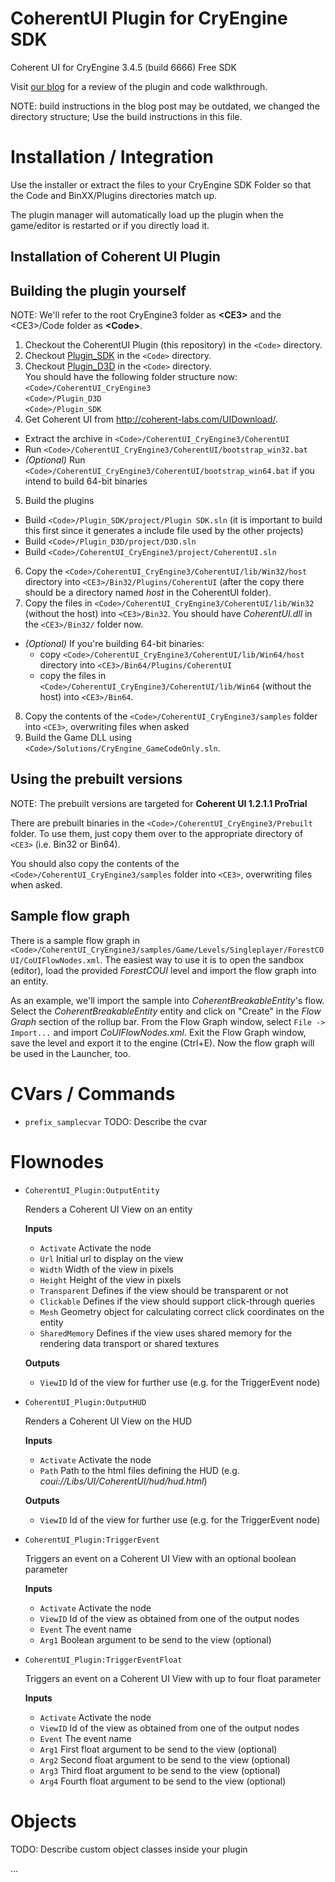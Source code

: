 CoherentUI Plugin for CryEngine SDK
=====================================

Coherent UI for CryEngine 3.4.5 (build 6666) Free SDK

Visit [our blog](http://blog.coherent-labs.com/2013/01/coherent-ui-in-cryengine-3-redux.html) for a review of the plugin and code walkthrough.

NOTE: build instructions in the blog post may be outdated, we changed the directory structure; Use the build instructions in this file.

Installation / Integration
==========================
Use the installer or extract the files to your CryEngine SDK Folder so that the Code and BinXX/Plugins directories match up.

The plugin manager will automatically load up the plugin when the game/editor is restarted or if you directly load it.

Installation of Coherent UI Plugin
--------------------------

Building the plugin yourself
---------

NOTE: We'll refer to the root CryEngine3 folder as **&lt;CE3&gt;** and the &lt;CE3&gt;/Code folder as **&lt;Code&gt;**.

1. Checkout the CoherentUI Plugin (this repository) in the `<Code>` directory.
2. Checkout [Plugin_SDK](https://github.com/hendrikp/Plugin_SDK) in the `<Code>` directory.
3. Checkout [Plugin_D3D](https://github.com/hendrikp/Plugin_D3D) in the `<Code>` directory.  
You should have the following folder structure now:  
`<Code>/CoherentUI_CryEngine3`  
`<Code>/Plugin_D3D`  
`<Code>/Plugin_SDK`
4. Get Coherent UI from http://coherent-labs.com/UIDownload/.
 - Extract the archive in `<Code>/CoherentUI_CryEngine3/CoherentUI`
 - Run `<Code>/CoherentUI_CryEngine3/CoherentUI/bootstrap_win32.bat`
 - *(Optional)* Run `<Code>/CoherentUI_CryEngine3/CoherentUI/bootstrap_win64.bat` if you intend to build 64-bit binaries
5. Build the plugins
 - Build `<Code>/Plugin_SDK/project/Plugin SDK.sln` (it is important to build this first since it generates a include file used by the other projects)
 - Build `<Code>/Plugin_D3D/project/D3D.sln`
 - Build `<Code>/CoherentUI_CryEngine3/project/CoherentUI.sln`
6. Copy the `<Code>/CoherentUI_CryEngine3/CoherentUI/lib/Win32/host` directory into `<CE3>/Bin32/Plugins/CoherentUI` (after the copy there should be a directory named *host* in the CoherentUI folder).
7. Copy the files in `<Code>/CoherentUI_CryEngine3/CoherentUI/lib/Win32` (without the host) into `<CE3>/Bin32`. You should have *CoherentUI.dll* in the `<CE3>/Bin32/` folder now.
 - *(Optional)* If you're building 64-bit binaries:
     - copy `<Code>/CoherentUI_CryEngine3/CoherentUI/lib/Win64/host` directory into `<CE3>/Bin64/Plugins/CoherentUI`
     - copy the files in `<Code>/CoherentUI_CryEngine3/CoherentUI/lib/Win64` (without the host) into `<CE3>/Bin64`. 
8. Copy the contents of the `<Code>/CoherentUI_CryEngine3/samples` folder into `<CE3>`, overwriting files when asked
9. Build the Game DLL using `<Code>/Solutions/CryEngine_GameCodeOnly.sln`.

Using the prebuilt versions
---------
NOTE: The prebuilt versions are targeted for **Coherent UI 1.2.1.1 ProTrial**

There are prebuilt binaries in the `<Code>/CoherentUI_CryEngine3/Prebuilt` folder. To use them, just copy them over to the appropriate directory of `<CE3>` (i.e. Bin32 or Bin64).

You should also copy the contents of the `<Code>/CoherentUI_CryEngine3/samples` folder into `<CE3>`, overwriting files when asked.

Sample flow graph
---------
There is a sample flow graph in `<Code>/CoherentUI_CryEngine3/samples/Game/Levels/Singleplayer/ForestCOUI/CoUIFlowNodes.xml`.
The easiest way to use it is to open the sandbox (editor), load the provided *ForestCOUI* level and import the flow graph into an entity.

As an example, we'll import the sample into *CoherentBreakableEntity*'s flow. Select the *CoherentBreakableEntity* entity and click on "Create" in the *Flow Graph* section of the rollup bar.
From the Flow Graph window, select `File -> Import...` and import *CoUIFlowNodes.xml*. Exit the Flow Graph window, save the level and export it to the engine (Ctrl+E). Now the flow graph will be used in the Launcher, too.

CVars / Commands
================
* ```prefix_samplecvar```
  TODO: Describe the cvar

Flownodes
=========
* `CoherentUI_Plugin:OutputEntity`

  Renders a Coherent UI View on an entity
  
  **Inputs**
  
    - `Activate` Activate the node
    - `Url` Initial url to display on the view
    - `Width` Width of the view in pixels
    - `Height` Height of the view in pixels
    - `Transparent` Defines if the view should be transparent or not
    - `Clickable` Defines if the view should support click-through queries
    - `Mesh` Geometry object for calculating correct click coordinates on the entity
    - `SharedMemory` Defines if the view uses shared memory for the rendering data transport or shared textures

  **Outputs**
  
    - `ViewID` Id of the view for further use (e.g. for the TriggerEvent node)

* `CoherentUI_Plugin:OutputHUD`

  Renders a Coherent UI View on the HUD
  
  **Inputs**
  
    - `Activate` Activate the node
    - `Path` Path to the html files defining the HUD (e.g. *coui://Libs/UI/CoherentUI/hud/hud.html*)

  **Outputs**
  
    - `ViewID` Id of the view for further use (e.g. for the TriggerEvent node)

* `CoherentUI_Plugin:TriggerEvent`

  Triggers an event on a Coherent UI View with an optional boolean parameter
  
  **Inputs**
  
    - `Activate` Activate the node
    - `ViewID` Id of the view as obtained from one of the output nodes
    - `Event` The event name
    - `Arg1` Boolean argument to be send to the view (optional)

* `CoherentUI_Plugin:TriggerEventFloat`

  Triggers an event on a Coherent UI View with up to four float parameter
  
  **Inputs**
  
    - `Activate` Activate the node
    - `ViewID` Id of the view as obtained from one of the output nodes
    - `Event` The event name
    - `Arg1` First float argument to be send to the view (optional)
    - `Arg2` Second float argument to be send to the view (optional)
    - `Arg3` Third float argument to be send to the view (optional)
    - `Arg4` Fourth float argument to be send to the view (optional)

Objects
=======
TODO: Describe custom object classes inside your plugin

...